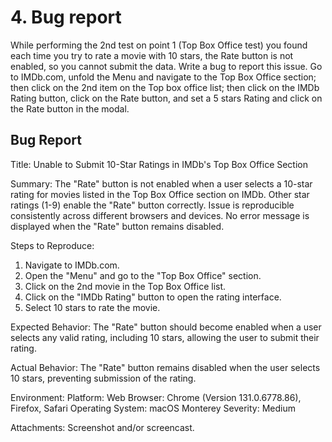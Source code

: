 # 4. Bug report
While performing the 2nd test on point 1 (Top Box Office test) you found each time you try to rate a movie with 10 stars, the Rate button is not enabled, so you cannot submit the data. Write a bug to report this issue.
Go to IMDb.com, unfold the Menu and navigate to the Top Box Office section; then click on the 2nd item on the Top box office list; then click on the IMDb Rating button, click on the Rate button, and set a 5 stars Rating and click on the Rate button in the modal.


## Bug Report 
Title: Unable to Submit 10-Star Ratings in IMDb's Top Box Office Section

Summary:
The "Rate" button is not enabled when a user selects a 10-star rating for movies listed in the Top Box Office section on IMDb.
Other star ratings (1-9) enable the "Rate" button correctly.
Issue is reproducible consistently across different browsers and devices.
No error message is displayed when the "Rate" button remains disabled.

Steps to Reproduce:
1. Navigate to IMDb.com.
2. Open the "Menu" and go to the "Top Box Office" section.
3. Click on the 2nd movie in the Top Box Office list.
4. Click on the "IMDb Rating" button to open the rating interface.
5. Select 10 stars to rate the movie.

Expected Behavior:
The "Rate" button should become enabled when a user selects any valid rating, including 10 stars, allowing the user to submit their rating.

Actual Behavior:
The "Rate" button remains disabled when the user selects 10 stars, preventing submission of the rating.

Environment:
Platform: Web
Browser: Chrome (Version 131.0.6778.86), Firefox, Safari
Operating System: macOS Monterey
Severity: Medium

Attachments:
Screenshot and/or screencast.
